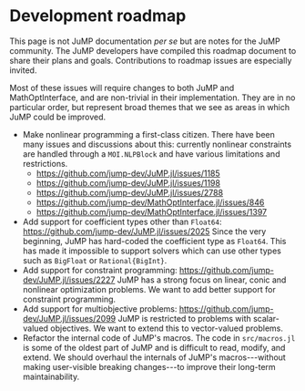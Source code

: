 # Development roadmap

This page is not JuMP documentation *per se* but are notes for the JuMP
community. The JuMP developers have compiled this roadmap document to
share their plans and goals. Contributions to roadmap issues are especially
invited.

Most of these issues will require changes to both JuMP and MathOptInterface, and
are non-trivial in their implementation. They are in no particular order, but
represent broad themes that we see as areas in which JuMP could be improved.

 - Make nonlinear programming a first-class citizen. There have been many issues
   and discussions about this: currently nonlinear constraints are handled
   through a `MOI.NLPBlock` and have various limitations and restrictions.
   - https://github.com/jump-dev/JuMP.jl/issues/1185
   - https://github.com/jump-dev/JuMP.jl/issues/1198
   - https://github.com/jump-dev/JuMP.jl/issues/2788
   - https://github.com/jump-dev/MathOptInterface.jl/issues/846
   - https://github.com/jump-dev/MathOptInterface.jl/issues/1397
 - Add support for coefficient types other than `Float64`:
   https://github.com/jump-dev/JuMP.jl/issues/2025
   Since the very beginning, JuMP has hard-coded the coefficient type as
   `Float64`. This has made it impossible to support solvers which can use other
   types such as `BigFloat` or `Rational{BigInt}`.
 - Add support for constraint programming:
   https://github.com/jump-dev/JuMP.jl/issues/2227
   JuMP has a strong focus on linear, conic and nonlinear optimization problems.
   We want to add better support for constraint programming.
 - Add support for multiobjective problems:
   https://github.com/jump-dev/JuMP.jl/issues/2099
   JuMP is restricted to problems with scalar-valued objectives. We want to
   extend this to vector-valued problems.
 - Refactor the internal code of JuMP's macros. The code in `src/macros.jl` is
   some of the oldest part of JuMP and is difficult to read, modify, and extend.
   We should overhaul the internals of JuMP's macros---without making
   user-visible breaking changes---to improve their long-term maintainability.
